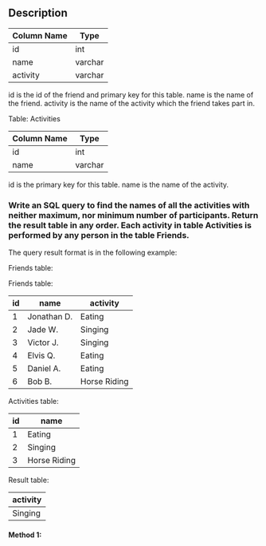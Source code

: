 ## Description

| Column Name | Type    |
| ----------- | ------- |
| id          | int     |
| name        | varchar |
| activity    | varchar |

id is the id of the friend and primary key for this table.
name is the name of the friend.
activity is the name of the activity which the friend takes part in.

Table: Activities

| Column Name | Type    |
| ----------- | ------- |
| id          | int     |
| name        | varchar |

id is the primary key for this table.
name is the name of the activity.

### Write an SQL query to find the names of all the activities with neither maximum, nor minimum number of participants. Return the result table in any order. Each activity in table Activities is performed by any person in the table Friends.

The query result format is in the following example:

Friends table:

Friends table:

| id  | name        | activity     |
| --- | ----------- | ------------ |
| 1   | Jonathan D. | Eating       |
| 2   | Jade W.     | Singing      |
| 3   | Victor J.   | Singing      |
| 4   | Elvis Q.    | Eating       |
| 5   | Daniel A.   | Eating       |
| 6   | Bob B.      | Horse Riding |

Activities table:

| id  | name         |
| --- | ------------ |
| 1   | Eating       |
| 2   | Singing      |
| 3   | Horse Riding |

Result table:

| activity |
| -------- |
| Singing  |

#### Method 1:

```sql

```
